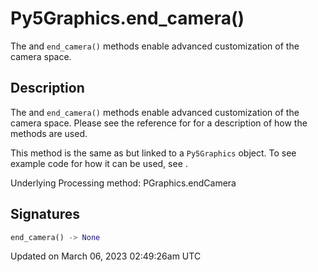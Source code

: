 # Py5Graphics.end_camera()

The [](py5graphics_begin_camera) and `end_camera()` methods enable advanced customization of the camera space.

## Description

The [](py5graphics_begin_camera) and `end_camera()` methods enable advanced customization of the camera space. Please see the reference for [](py5graphics_begin_camera) for a description of how the methods are used.

This method is the same as [](sketch_end_camera) but linked to a `Py5Graphics` object. To see example code for how it can be used, see [](sketch_end_camera).

Underlying Processing method: PGraphics.endCamera

## Signatures

```python
end_camera() -> None
```

Updated on March 06, 2023 02:49:26am UTC
